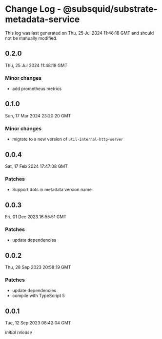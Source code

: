 # Change Log - @subsquid/substrate-metadata-service

This log was last generated on Thu, 25 Jul 2024 11:48:18 GMT and should not be manually modified.

## 0.2.0
Thu, 25 Jul 2024 11:48:18 GMT

### Minor changes

- add prometheus metrics

## 0.1.0
Sun, 17 Mar 2024 23:20:20 GMT

### Minor changes

- migrate to a new version of `util-internal-http-server`

## 0.0.4
Sat, 17 Feb 2024 17:47:08 GMT

### Patches

- Support dots in metadata version name

## 0.0.3
Fri, 01 Dec 2023 16:55:51 GMT

### Patches

- update dependencies

## 0.0.2
Thu, 28 Sep 2023 20:58:19 GMT

### Patches

- update dependencies
- compile with TypeScript 5

## 0.0.1
Tue, 12 Sep 2023 08:42:04 GMT

_Initial release_

